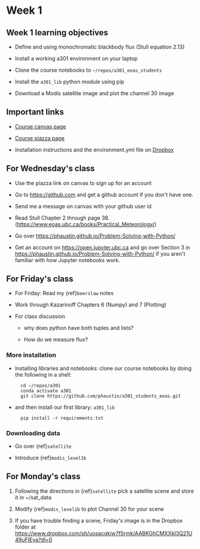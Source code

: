 # Week 1

## Week 1 learning objectives

* Define and using monochromatic blackbody flux (Stull equation 2.13)

* Install a working a301 environment on your laptop

* Clone the course notebooks to `~/repos/a301_eoas_students`

* Install the `a301_lib` python module using pip

* Download a Modis satellite image and plot the channel 30 image 


## Important links

* [Course canvas page](https://canvas.ubc.ca/courses/105407)

* [Course piazza page](https://piazza.com/class/lcoeg8tsp9zxq)

* Installation instructions and the environment.yml file on [Dropbox](https://www.dropbox.com/sh/uosacqkiw7f5rmk/AABKGhCMXXkI3Q21U49uFIEya?dl=0)

## For Wednesday's class

* Use the piazza link on canvas to sign up for an account

* Go to https://github.com and get a github account if  you don't have one.

* Send me a message on canvas with your github user id

* Read Stull Chapter 2 through page 38.  (https://www.eoas.ubc.ca/books/Practical_Meteorology/)

* Go over https://phaustin.github.io/Problem-Solving-with-Python/

* Get an account on https://open.jupyter.ubc.ca and go over Section 3   in https://phaustin.github.io/Problem-Solving-with-Python/ if you aren't familiar with how Jupyter notebooks work.

## For Friday's class

* For Friday: Read my {ref}`beerslaw` notes

* Work through Kazarinoff Chapters 6 (Numpy) and 7 (Plotting)

* For class discussion 

  - why does python have both tuples and lists?

  - How do we measure flux?

###  More installation

* Installing libraries and notebooks: clone our course notebooks by doing the following in a shell:

        cd ~/repos/a301
        conda activate a301
        git clone https://github.com/phaustin/a301_students_eoas.git

        
* and then install our first library:  `a301_lib`

        pip install -r requirements.txt
        
### Downloading data
        
* Go over {ref}`satellite` 
        
* Introduce {ref}`modis_level1b`

## For Monday's class

1) Following the directions in {ref}`satellite`  pick a satellite scene and store it in ~/sat_data

2) Modify {ref}`modis_level1b` to plot Channel 30 for your scene

3) If you have trouble finding a scene, Friday's image is in the Dropbox folder at https://www.dropbox.com/sh/uosacqkiw7f5rmk/AABKGhCMXXkI3Q21U49uFIEya?dl=0


